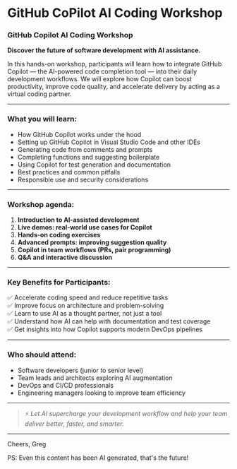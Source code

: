 # GitHub CoPilot AI Coding Workshop

### **GitHub Copilot AI Coding Workshop**  
**Discover the future of software development with AI assistance.**  

In this hands-on workshop, participants will learn how to integrate GitHub Copilot — the AI-powered code completion tool — into their daily development workflows. We will explore how Copilot can boost productivity, improve code quality, and accelerate delivery by acting as a virtual coding partner.  

---

### **What you will learn:**  
- How GitHub Copilot works under the hood  
- Setting up GitHub Copilot in Visual Studio Code and other IDEs  
- Generating code from comments and prompts  
- Completing functions and suggesting boilerplate  
- Using Copilot for test generation and documentation  
- Best practices and common pitfalls  
- Responsible use and security considerations  

---

### **Workshop agenda:**  
1. **Introduction to AI-assisted development**  
2. **Live demos: real-world use cases for Copilot**  
3. **Hands-on coding exercises**  
4. **Advanced prompts: improving suggestion quality**  
5. **Copilot in team workflows (PRs, pair programming)**  
6. **Q&A and interactive discussion**  

---

### **Key Benefits for Participants:**  
✅ Accelerate coding speed and reduce repetitive tasks  
✅ Improve focus on architecture and problem-solving  
✅ Learn to use AI as a thought partner, not just a tool  
✅ Understand how AI can help with documentation and test coverage  
✅ Get insights into how Copilot supports modern DevOps pipelines  

---

### **Who should attend:**  
- Software developers (junior to senior level)  
- Team leads and architects exploring AI augmentation  
- DevOps and CI/CD professionals  
- Engineering managers looking to improve team efficiency  

---

> ⚡ _Let AI supercharge your development workflow and help your team deliver better, faster, and smarter._  

---

Cheers,
Greg

PS: Even this content has been AI generated, that's the future!
